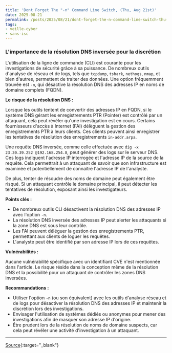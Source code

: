 ```yaml
---
title: 'Dont Forget The "-n" Command Line Switch, (Thu, Aug 21st)'
date: 2025-08-21
permalink: /posts/2025/08/21/dont-forget-the-n-command-line-switch-thu-aug-21st/
tags:
- veille-cyber
- sans-isc
---
```

### L'importance de la résolution DNS inversée pour la discrétion

L'utilisation de la ligne de commande (CLI) est courante pour les investigations de sécurité grâce à sa puissance. De nombreux outils d'analyse de réseau et de logs, tels que `tcpdump`, `tshark`, `nethogs`, `nmap`, et bien d'autres, permettent de traiter des données. Une option fréquemment trouvée est `-n`, qui désactive la résolution DNS des adresses IP en noms de domaine complets (FQDN).

**Le risque de la résolution DNS :**

Lorsque les outils tentent de convertir des adresses IP en FQDN, si le système DNS gérant les enregistrements PTR (Pointer) est contrôlé par un attaquant, cela peut révéler qu'une investigation est en cours. Certains fournisseurs d'accès à Internet (FAI) délèguent la gestion des enregistrements PTR à leurs clients. Ces clients peuvent ainsi enregistrer les tentatives de résolution des enregistrements `in-addr.arpa`.

Une requête DNS inversée, comme celle effectuée avec `dig -x 23.30.39.252 @192.168.254.8`, peut générer des logs sur le serveur DNS. Ces logs indiquent l'adresse IP interrogée et l'adresse IP de la source de la requête. Cela permettrait à un attaquant de savoir que son infrastructure est examinée et potentiellement de connaître l'adresse IP de l'analyste.

De plus, tenter de résoudre des noms de domaine peut également être risqué. Si un attaquant contrôle le domaine principal, il peut détecter les tentatives de résolution, exposant ainsi les investigateurs.

**Points clés :**

*   De nombreux outils CLI désactivent la résolution DNS des adresses IP avec l'option `-n`.
*   La résolution DNS inversée des adresses IP peut alerter les attaquants si la zone DNS est sous leur contrôle.
*   Les FAI peuvent déléguer la gestion des enregistrements PTR, permettant aux clients de loguer les requêtes.
*   L'analyste peut être identifié par son adresse IP lors de ces requêtes.

**Vulnérabilités :**

Aucune vulnérabilité spécifique avec un identifiant CVE n'est mentionnée dans l'article. Le risque réside dans la conception même de la résolution DNS et la possibilité pour un attaquant de contrôler les zones DNS inversées.

**Recommandations :**

*   Utiliser l'option `-n` (ou son équivalent) avec les outils d'analyse réseau et de logs pour désactiver la résolution DNS des adresses IP et maintenir la discrétion lors des investigations.
*   Envisager l'utilisation de systèmes dédiés ou anonymes pour mener des investigations afin de masquer son adresse IP d'origine.
*   Être prudent lors de la résolution de noms de domaine suspects, car cela peut révéler une activité d'investigation à un attaquant.

---
[Source](https://isc.sans.edu/diary/rss/32220){:target="_blank"}
